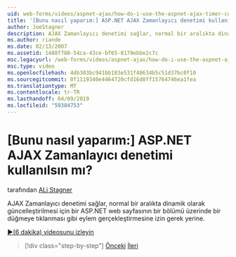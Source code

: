 ```yaml
---
uid: web-forms/videos/aspnet-ajax/how-do-i-use-the-aspnet-ajax-timer-control
title: '[Bunu nasıl yaparım:] ASP.NET AJAX Zamanlayıcı denetimi kullanılsın mı? | Microsoft Docs'
author: JoeStagner
description: AJAX Zamanlayıcı denetimi sağlar, normal bir aralıkta dinamik olarak güncelleştirilmesi için bir ASP.NET web sayfasının bir bölümü gerçekleştirmesine izin gerek yerine bir bir...
ms.author: riande
ms.date: 02/13/2007
ms.assetid: 1488f788-54ca-43ce-bf65-8179ebbe2c7c
msc.legacyurl: /web-forms/videos/aspnet-ajax/how-do-i-use-the-aspnet-ajax-timer-control
msc.type: video
ms.openlocfilehash: 4db303bc941bb183e531f48634b5c51d37bc0f10
ms.sourcegitcommit: 0f1119340e4464720cfd16d0ff15764746ea1fea
ms.translationtype: MT
ms.contentlocale: tr-TR
ms.lasthandoff: 04/09/2019
ms.locfileid: "59384753"
---
```

# <a name="how-do-i-use-the-aspnet-ajax-timer-control"></a>[Bunu nasıl yaparım:] ASP.NET AJAX Zamanlayıcı denetimi kullanılsın mı?

tarafından [ALi Stagner](https://github.com/JoeStagner)

AJAX Zamanlayıcı denetimi sağlar, normal bir aralıkta dinamik olarak güncelleştirilmesi için bir ASP.NET web sayfasının bir bölümü üzerinde bir düğmeye tıklanması gibi eylem gerçekleştirmesine izin gerek yerine.

[&#9654;(6 dakika) videosunu izleyin](https://channel9.msdn.com/Blogs/ASP-NET-Site-Videos/how-do-i-use-the-aspnet-ajax-timer-control)

> [!div class="step-by-step"]
> [Önceki](how-do-i-use-the-aspnet-ajax-roundedcorners-extender.md)
> [İleri](how-do-i-implement-the-predictive-fetch-pattern-for-ajax.md)
